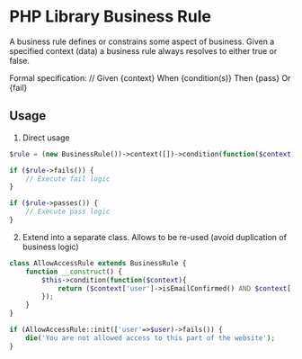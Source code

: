 # PHP Library Business Rule #

A business rule defines or constrains some aspect of business. Given a specified context (data) a business rule always resolves to either true or false.

Formal specification:
// Given {context} When {condition(s)} Then {pass} Or {fail}

## Usage ##

1) Direct usage

```php
$rule = (new BusinessRule())->context([])->condition(function($context){ return true; });

if ($rule->fails()) {
    // Execute fail logic
}

if ($rule->passes()) {
    // Execute pass logic
}
```

2) Extend into a separate class. Allows to be re-used (avoid duplication of business logic)

```php
class AllowAccessRule extends BusinessRule {
    function __construct() {
        $this->condition(function($context){
            return ($context['user']->isEmailConfirmed() AND $context['user']->isActive());
        });
    }
}

if (AllowAccessRule::init(['user'=>$user)->fails()) {
    die('You are not allowed access to this part of the website');
}
```
